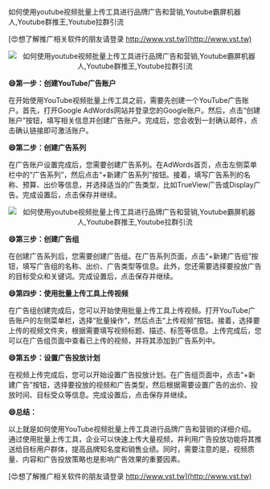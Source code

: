 如何使用youtube视频批量上传工具进行品牌广告和营销,Youtube霸屏机器人,Youtube群推王,Youtube拉群引流

[😍想了解推广相关软件的朋友请登录 http://www.vst.tw](http://www.vst.tw)

 <center><img src="https://vst.tw/MP4/tuiguang/png/2.png" alt="如何使用youtube视频批量上传工具进行品牌广告和营销,Youtube霸屏机器人,Youtube群推王,Youtube拉群引流"></center>

**😄第一步：创建YouTube广告账户**

在开始使用YouTube视频批量上传工具之前，需要先创建一个YouTube广告账户。首先，打开Google AdWords网站并登录您的Google账户。然后，点击“创建账户”按钮，填写相关信息并创建广告账户。完成后，您会收到一封确认邮件，点击确认链接即可激活账户。

**😄第二步：创建广告系列**

在广告账户设置完成后，您需要创建广告系列。在AdWords首页，点击左侧菜单栏中的“广告系列”，然后点击“+新建广告系列”按钮。接着，填写广告系列的名称、预算、出价等信息，并选择适当的广告类型，比如TrueView广告或Display广告。完成设置后，点击保存并继续。

 <center><img src="https://vst.tw/MP4/tuiguang/png/1.png" alt="如何使用youtube视频批量上传工具进行品牌广告和营销,Youtube霸屏机器人,Youtube群推王,Youtube拉群引流"></center>

**😄第三步：创建广告组**

在创建广告系列后，您需要创建广告组。在广告系列页面，点击“+新建广告组”按钮，填写广告组的名称、出价、广告类型等信息。此外，您还需要选择要投放广告的目标受众和关键词。完成设置后，点击保存并继续。

**😄第四步：使用批量上传工具上传视频**

在广告组创建完成后，您可以开始使用批量上传工具上传视频。打开YouTube广告账户的左侧菜单栏，选择“批量操作”，然后点击“上传视频”按钮。接着，选择要上传的视频文件夹，根据需要填写视频标题、描述、标签等信息。上传完成后，您可以在广告组页面中查看已上传的视频，并将其添加到广告系列中。

**😄第五步：设置广告投放计划**

在视频上传完成后，您可以开始设置广告投放计划。在广告组页面中，点击“+新建广告”按钮，选择要投放的视频和广告类型，然后根据需要设置广告的出价、投放时间、目标受众等信息。完成设置后，点击保存并继续。

**😄总结：**

以上就是如何使用YouTube视频批量上传工具进行品牌广告和营销的详细介绍。通过使用批量上传工具，企业可以快速上传大量视频，并利用广告投放功能将其推送给目标用户群体，提高品牌知名度和销售业绩。同时，需要注意的是，视频质量、内容和广告投放策略也是影响广告效果的重要因素。

[😍想了解推广相关软件的朋友请登录 http://www.vst.tw](http://www.vst.tw)



